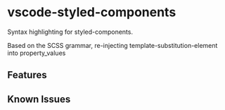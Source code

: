 # vscode-styled-components

Syntax highlighting for styled-components.

Based on the SCSS grammar, re-injecting template-substitution-element into property_values

## Features

## Known Issues
